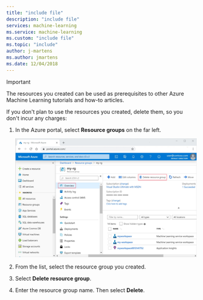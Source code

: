 ```yaml
---
title: "include file"
description: "include file"
services: machine-learning
ms.service: machine-learning
ms.custom: "include file"
ms.topic: "include"
author: j-martens
ms.author: jmartens
ms.date: 12/04/2018
---
```


>[!IMPORTANT]
>The resources you created can be used as prerequisites to other Azure Machine Learning tutorials and how-to articles. 


If you don't plan to use the resources you created, delete them, so you don't incur any charges:

1. In the Azure portal, select **Resource groups** on the far left.
 
   [![Delete in the Azure portal](./media/aml-delete-resource-group/delete-resources.png)](./media/aml-delete-resource-group/delete-resources-expanded.png)

1. From the list, select the resource group you created.

1. Select **Delete resource group**.

1. Enter the resource group name. Then select **Delete**.
